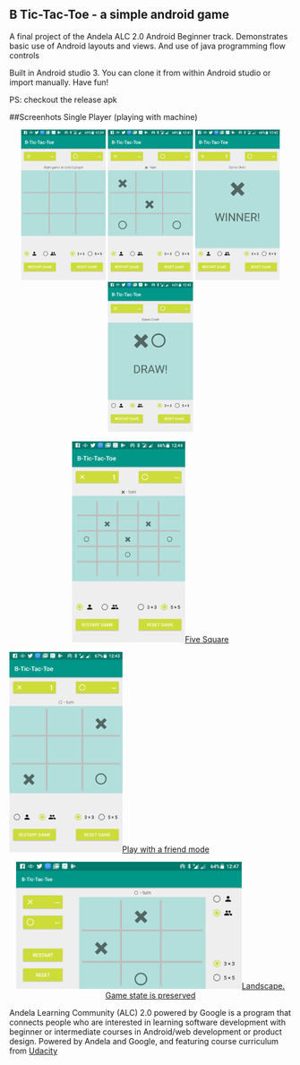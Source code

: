 B Tic-Tac-Toe - a simple android game
---------------------------

A final project of the Andela ALC 2.0 Android Beginner track.
Demonstrates basic use of Android layouts and views. And use of java programming flow controls

Built in Android studio 3. You can clone it from within Android studio or import manually. 
Have fun!

PS: checkout the release apk

##Screenhots
Single Player (playing with machine)
<p align="center">
<a href="" target="_blank"><img src="game_initial-2018-04-05-124022.png" width="30%"/></a>
<a href="" target="_blank"><img src="game_started_single_player-2018-04-05-124145.png" width="30%"/></a>
<a href="" target="_blank"><img src="game_over_single_player-2018-04-05-124231.png" width="30%"/></a>
<a href="" target="_blank"><img src="game_over_draw-2018-04-05-124611.png" width="30%"/></a>
</p>
<p align="center">
<a href="" target="_blank"><img src="game_started_five_square-2018-04-05-124454.png" width="40%"/>Five Square</a>

<a href="" target="_blank"><img src="game_started_two_player-2018-04-05-124340.png" width="40%"/>Play with a friend mode</a>

</p>

<p align="center">
<a href="" target="_blank"><img src="game_started_landscape-2018-04-05-124722.png" width="80%"/>Landscape. Game state is preserved</a>
</p>
Andela Learning Community (ALC) 2.0 powered by Google is a program that connects people who are interested in learning software development with beginner or intermediate courses in Android/web development or product design. Powered by Andela and Google, and featuring course curriculum from <a href="https://www.udacity.com" target="_blank">Udacity</a>